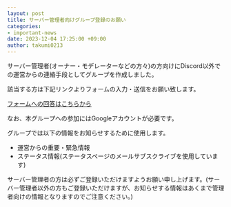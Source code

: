 ```yaml
---
layout: post
title: サーバー管理者向けグループ登録のお願い
categories:
- important-news
date: 2023-12-04 17:25:00 +09:00
author: takumi0213
---
```

サーバー管理者(オーナー・モデレーターなどの方々)の方向けにDiscord以外での運営からの連絡手段としてグループを作成しました。

該当する方は下記リンクよりフォームの入力・送信をお願い致します。

<a href="https://forms.gle/cech6KBTZRVUhdsh6" class="a-orange">フォームへの回答はこちらから</a>

なお、本グループへの参加にはGoogleアカウントが必要です。

グループでは以下の情報をお知らせするために使用します。

- 運営からの重要・緊急情報
- ステータス情報(ステータスページのメールサブスクライブを使用しています)

サーバー管理者の方は必ずご登録いただけますようお願い申し上げます。(サーバー管理者以外の方もご登録いただけますが、お知らせする情報はあくまで管理者向けの情報となりますのでご注意ください。)
